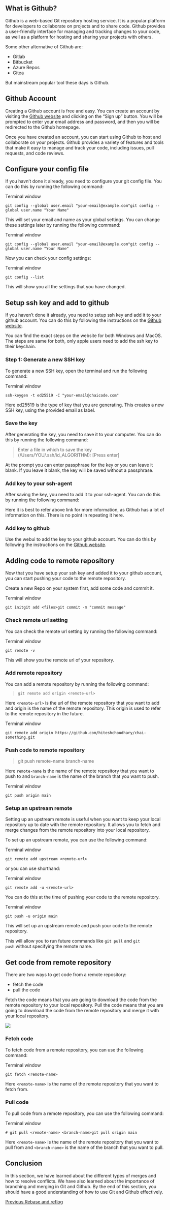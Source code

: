 ## What is Github?

Github is a web-based Git repository hosting service. It is a popular platform for developers to collaborate on projects and to share code. Github provides a user-friendly interface for managing and tracking changes to your code, as well as a platform for hosting and sharing your projects with others.

Some other alternative of Github are:

- Gitlab
- Bitbucket
- Azure Repos
- Gitea

But mainstream popular tool these days is Github.

## Github Account

Creating a Github account is free and easy. You can create an account by visiting the [Github website](https://github.com/) and clicking on the “Sign up” button. You will be prompted to enter your email address and password, and then you will be redirected to the Github homepage.

Once you have created an account, you can start using Github to host and collaborate on your projects. Github provides a variety of features and tools that make it easy to manage and track your code, including issues, pull requests, and code reviews.

## Configure your config file

If you havn’t done it already, you need to configure your git config file. You can do this by running the following command:

Terminal window

```
git config --global user.email "your-email@example.com"git config --global user.name "Your Name"
```

This will set your email and name as your global settings. You can change these settings later by running the following command:

Terminal window

```
git config --global user.email "your-email@example.com"git config --global user.name "Your Name"
```

Now you can check your config settings:

Terminal window

```
git config --list
```

This will show you all the settings that you have changed.

## Setup ssh key and add to github

If you haven’t done it already, you need to setup ssh key and add it to your github account. You can do this by following the instructions on the [Github website](https://docs.github.com/en/authentication/connecting-to-github-with-ssh/generating-a-new-ssh-key-and-adding-it-to-the-ssh-agent).

You can find the exact steps on the website for both Windows and MacOS. The steps are same for both, only apple users need to add the ssh key to their keychain.

### Step 1: Generate a new SSH key

To generate a new SSH key, open the terminal and run the following command:

Terminal window

```
ssh-keygen -t ed25519 -C "your-email@chaicode.com"
```

Here ed25519 is the type of key that you are generating. This creates a new SSH key, using the provided email as label.

### Save the key

After generating the key, you need to save it to your computer. You can do this by running the following command:

> Enter a file in which to save the key (/Users/YOU/.ssh/id_ALGORITHM): [Press enter]

At the prompt you can enter passphrase for the key or you can leave it blank. If you leave it blank, the key will be saved without a passphrase.

### Add key to your ssh-agent

After saving the key, you need to add it to your ssh-agent. You can do this by running the following command:

Here it is best to refer above link for more information, as Github has a lot of information on this. There is no point in repeating it here.

### Add key to github

Use the webui to add the key to your github account. You can do this by following the instructions on the [Github website](https://docs.github.com/en/authentication/connecting-to-github-with-ssh/adding-a-new-ssh-key-to-your-github-account?tool=webui).

## Adding code to remote repository

Now that you have setup your ssh key and added it to your github account, you can start pushing your code to the remote repository.

Create a new Repo on your system first, add some code and commit it.

Terminal window

```
git initgit add <files>git commit -m "commit message"
```

### Check remote url setting

You can check the remote url setting by running the following command:

Terminal window

```
git remote -v
```

This will show you the remote url of your repository.

### Add remote repository

You can add a remote repository by running the following command:

> `git remote add origin <remote-url>`

Here `<remote-url>` is the url of the remote repository that you want to add and origin is the name of the remote repository. This origin is used to refer to the remote repository in the future.

Terminal window

```
git remote add origin https://github.com/hiteshchoudhary/chai-something.git
```

### Push code to remote repository

> git push remote-name branch-name

Here `remote-name` is the name of the remote repository that you want to push to and `branch-name` is the name of the branch that you want to push.

Terminal window

```
git push origin main
```

### Setup an upstream remote

Setting up an upstream remote is useful when you want to keep your local repository up to date with the remote repository. It allows you to fetch and merge changes from the remote repository into your local repository.

To set up an upstream remote, you can use the following command:

Terminal window

```
git remote add upstream <remote-url>
```

or you can use shorthand:

Terminal window

```
git remote add -u <remote-url>
```

You can do this at the time of pushing your code to the remote repository.

Terminal window

```
git push -u origin main
```

This will set up an upstream remote and push your code to the remote repository.

This will allow you to run future commands like `git pull` and `git push` without specifying the remote name.

## Get code from remote repository

There are two ways to get code from a remote repository:

- fetch the code
- pull the code

Fetch the code means that you are going to download the code from the remote repository to your local repository. Pull the code means that you are going to download the code from the remote repository and merge it with your local repository.

![](img/img12.svg)

### Fetch code

To fetch code from a remote repository, you can use the following command:

Terminal window

```
git fetch <remote-name>
```

Here `<remote-name>` is the name of the remote repository that you want to fetch from.

### Pull code

To pull code from a remote repository, you can use the following command:

Terminal window

```
# git pull <remote-name> <branch-name>git pull origin main
```

Here `<remote-name>` is the name of the remote repository that you want to pull from and `<branch-name>` is the name of the branch that you want to pull.

## Conclusion

In this section, we have learned about the different types of merges and how to resolve conflicts. We have also learned about the importance of branching and merging in Git and Github. By the end of this section, you should have a good understanding of how to use Git and Github effectively.

[Previous Rebase and reflog](https://github.com/namdevnaman/Git-and-Github/blob/main/Git%20and%20Github/Rebase%20and%20reflog.md)